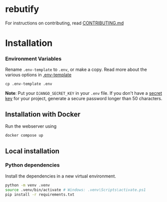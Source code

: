 # rebutify

For instructions on contributing, read [CONTRIBUTING.md](CONTRIBUTING.md)

# Installation
### Environment Variables

Rename `.env-template` to `.env`, or make a copy.
Read more about the various options in [.env-template](.env-template)
```
cp .env-template .env
```

**Note**: Put your `DJANGO_SECRET_KEY` in your `.env` file.
If you don't have a [secret key](https://docs.djangoproject.com/en/5.0/ref/settings/#secret-key) for your project, generate a secure password longer than 50 characters.

## Installation with Docker
Run the webserver using
```sh
docker compose up
```

## Local installation
### Python dependencies

Install the dependencies in a new virtual environment.
```sh
python -m venv .venv
source .venv/bin/activate # Windows: .venv\Scripts\activate.ps1 
pip install -r requirements.txt
```